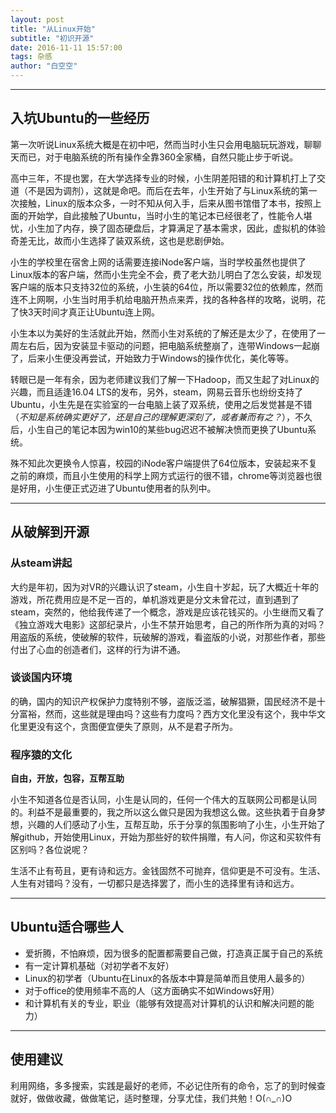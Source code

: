 ```yaml
---
layout: post
title: "从Linux开始"
subtitle: "初识开源"
date: 2016-11-11 15:57:00
tags: 杂感
author: "白空空"
---
```


---

## **入坑Ubuntu的一些经历**

第一次听说Linux系统大概是在初中吧，然而当时小生只会用电脑玩玩游戏，聊聊天而已，对于电脑系统的所有操作全靠360全家桶，自然只能止步于听说。

高中三年，不提也罢，在大学选择专业的时候，小生阴差阳错的和计算机打上了交道（不是因为调剂），这就是命吧。而后在去年，小生开始了与Linux系统的第一次接触，Linux的版本众多，一时不知从何入手，后来从图书馆借了本书，按照上面的开始学，自此接触了Ubuntu，当时小生的笔记本已经很老了，性能令人堪忧，小生加了内存，换了固态硬盘后，才算满足了基本需求，因此，虚拟机的体验奇差无比，故而小生选择了装双系统，这也是悲剧伊始。

小生的学校里在宿舍上网的话需要连接iNode客户端，当时学校虽然也提供了Linux版本的客户端，然而小生完全不会，费了老大劲儿明白了怎么安装，却发现客户端的版本只支持32位的系统，小生装的64位，所以需要32位的依赖库，然而连不上网啊，小生当时用手机给电脑开热点来弄，找的各种各样的攻略，说明，花了快3天时间才真正让Ubuntu连上网。

小生本以为美好的生活就此开始，然而小生对系统的了解还是太少了，在使用了一周左右后，因为安装显卡驱动的问题，把电脑系统整崩了，连带Windows一起崩了，后来小生便没再尝试，开始致力于Windows的操作优化，美化等等。

转眼已是一年有余，因为老师建议我们了解一下Hadoop，而又生起了对Linux的兴趣，而且适逢16.04 LTS的发布，另外，steam，网易云音乐也纷纷支持了Ubuntu，小生先是在实验室的一台电脑上装了双系统，使用之后发觉甚是不错（*不知是系统确实更好了，还是自己的理解更深刻了，或者兼而有之？*），不久后，小生自己的笔记本因为win10的某些bug迟迟不被解决愤而更换了Ubuntu系统。

殊不知此次更换令人惊喜，校园的iNode客户端提供了64位版本，安装起来不复之前的麻烦，而且小生使用的科学上网方式运行的很不错，chrome等浏览器也很是好用，小生便正式迈进了Ubuntu使用者的队列中。

---

## **从破解到开源**

### 从steam讲起

大约是年初，因为对VR的兴趣认识了steam，小生自十岁起，玩了大概近十年的游戏，所花费用应是不足一百的，单机游戏更是分文未曾花过，直到遇到了steam，突然的，他给我传递了一个概念，游戏是应该花钱买的。小生继而又看了《独立游戏大电影》这部纪录片，小生不禁开始思考，自己的所作所为真的对吗？用盗版的系统，使破解的软件，玩破解的游戏，看盗版的小说，对那些作者，那些付出了心血的创造者们，这样的行为讲不通。

### 谈谈国内环境

的确，国内的知识产权保护力度特别不够，盗版泛滥，破解猖獗，国民经济不是十分富裕，然而，这些就是理由吗？这些有力度吗？西方文化里没有这个，我中华文化里更没有这个，贪图便宜便失了原则，从不是君子所为。

### 程序猿的文化

**自由，开放，包容，互帮互助**

小生不知道各位是否认同，小生是认同的，任何一个伟大的互联网公司都是认同的。利益不是最重要的，我之所以这么做只是因为我想这么做。这些执着于自身梦想，兴趣的人们感动了小生，互帮互助，乐于分享的氛围影响了小生，小生开始了解github，开始使用Linux，开始为那些好的软件捐赠，有人问，你这和买软件有区别吗？各位说呢？

生活不止有苟且，更有诗和远方。金钱固然不可抛弃，信仰更是不可没有。生活、人生有对错吗？没有，一切都只是选择罢了，而小生的选择里有诗和远方。

---

## **Ubuntu适合哪些人**

- 爱折腾，不怕麻烦，因为很多的配置都需要自己做，打造真正属于自己的系统
- 有一定计算机基础（对初学者不友好）
- Linux的初学者（Ubuntu在Linux的各版本中算是简单而且使用人最多的）
- 对于office的使用频率不高的人（这方面确实不如Windows好用）
- 和计算机有关的专业，职业（能够有效提高对计算机的认识和解决问题的能力）

---

## **使用建议**

利用网络，多多搜索，实践是最好的老师，不必记住所有的命令，忘了的到时候查就好，做做收藏，做做笔记，适时整理，分享尤佳，我们共勉！O(∩_∩)O


